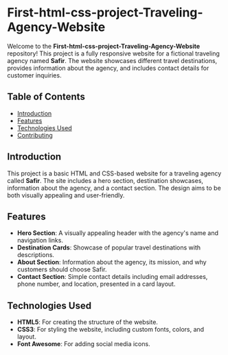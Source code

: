 # First-html-css-project-Traveling-Agency-Website

Welcome to the **First-html-css-project-Traveling-Agency-Website** repository! This project is a fully responsive website for a fictional traveling agency named **Safir**. The website showcases different travel destinations, provides information about the agency, and includes contact details for customer inquiries.

## Table of Contents
- [Introduction](#introduction)
- [Features](#features)
- [Technologies Used](#technologies-used)
- [Contributing](#contributing)

## Introduction
This project is a basic HTML and CSS-based website for a traveling agency called **Safir**. The site includes a hero section, destination showcases, information about the agency, and a contact section. The design aims to be both visually appealing and user-friendly.

## Features
- **Hero Section**: A visually appealing header with the agency's name and navigation links.
- **Destination Cards**: Showcase of popular travel destinations with descriptions.
- **About Section**: Information about the agency, its mission, and why customers should choose Safir.
- **Contact Section**: Simple contact details including email addresses, phone number, and location, presented in a card layout.

## Technologies Used
- **HTML5**: For creating the structure of the website.
- **CSS3**: For styling the website, including custom fonts, colors, and layout.
- **Font Awesome**: For adding social media icons.
